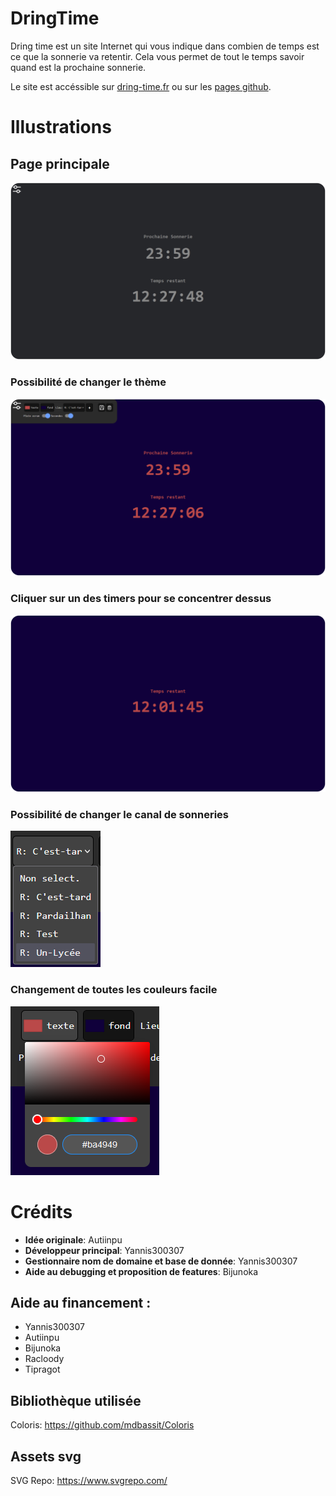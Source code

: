 # **DringTime**

Dring time est un site Internet qui vous indique dans combien de temps est ce que la sonnerie va retentir. Cela vous permet de tout le temps savoir quand est la prochaine sonnerie.

Le site est accéssible sur [dring-time.fr](https://dring-time.fr) ou sur les [pages github](https://pardasuperdev.github.io/DringTime/).

# Illustrations

## Page principale

![main-screenshot](https://github.com/PardaSuperDev/DringTime/blob/Readme/.github/repo_assets/dring-time-screenshot-1.png?raw=true)

### Possibilité de changer le thème

![other-color-screenshot](https://github.com/PardaSuperDev/DringTime/blob/Readme/.github/repo_assets/dring-time-screenshot-2.png?raw=true)

### Cliquer sur un des timers pour se concentrer dessus

![timer-focus-screenshot](https://github.com/PardaSuperDev/DringTime/blob/Readme/.github/repo_assets/dring-time-screenshot-3.png?raw=true)

### Possibilité de changer le canal de sonneries

![provider-select-screenshot](https://github.com/PardaSuperDev/DringTime/blob/Readme/.github/repo_assets/dring-time-provider-selection-screenshot.png?raw=true)

### Changement de toutes les couleurs facile

![other-color-screenshot](https://github.com/PardaSuperDev/DringTime/blob/Readme/.github/repo_assets/dring-time-color-selection-screenshot.png?raw=true)

# Crédits

- **Idée originale**: Autiinpu
- **Développeur principal**: Yannis300307
- **Gestionnaire nom de domaine et base de donnée**: Yannis300307
- **Aide au debugging et proposition de features**: Bijunoka

## Aide au financement :
- Yannis300307
- Autiinpu
- Bijunoka
- Racloody
- Tipragot

<!-- Ajouter lien vers page des crédits -->

## Bibliothèque utilisée

Coloris: https://github.com/mdbassit/Coloris

## Assets svg

SVG Repo: https://www.svgrepo.com/
